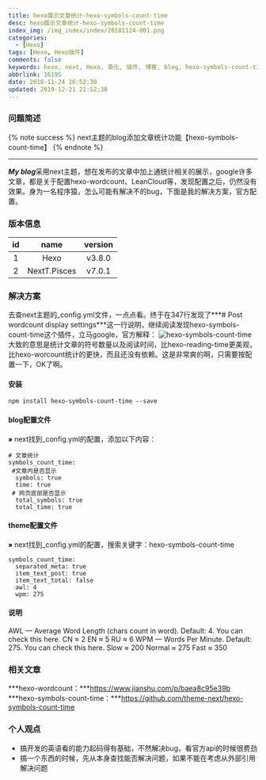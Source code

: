 ```yaml
---
title: hexo展示文章统计-hexo-symbols-count-time
desc: hexo展示文章统计-hexo-symbols-count-time
index_img: /img_index/index/20181124-001.png
categories:
  - [Hexo]
tags: [Hexo, Hexo插件]
comments: false
keywords: hexo, next, Hexo, 美化, 插件, 博客, blog, hexo-symbols-count-time, 统计, 字数统计, 阅读时长
abbrlink: 16195
date: 2018-11-24 16:52:30
updated: 2019-12-21 21:52:30
---
```


### 问题简述
{% note success %}
next主题的blog添加文章统计功能【hexo-symbols-count-time】
{% endnote %}

<!-- more -->

<hr />

***My blog***采用next主题，想在发布的文章中加上通统计相关的展示，google许多文章，都是关于配置hexo-wordcount、LeanCloud等，发现配置之后，仍然没有效果。身为一名程序猿，怎么可能有解决不的bug，下面是我的解决方案，官方配置。

### 版本信息
| id  | name | version |
| :---: | :----: | :-------: |
| 1   | Hexo | v3.8.0  |
| 2    |   NextT.Pisces   |     v7.0.1    |

### 解决方案
去查next主题的_config.yml文件，一点点看。终于在347行发现了***# Post wordcount display settings***这一行说明，继续阅读发现hexo-symbols-count-time这个插件，立马google，官方解释：
![hexo-symbols-count-time](hexo-symbols-count-time.png)
大致的意思是统计文章的符号数量以及阅读时间，比hexo-reading-time更美观，比hexo-worcount统计的更快，而且还没有依赖。这是非常爽的啊，只需要按配置一下，OK了啊。

#### 安装

```
npm install hexo-symbols-count-time --save
```

#### blog配置文件

⁍ next找到_config.yml的配置，添加以下内容：
```
# 文章统计
symbols_count_time:
 #文章内是否显示
  symbols: true
  time: true
 # 网页底部是否显示
  total_symbols: true
  total_time: true
```

#### theme配置文件

⁍ next找到_config.yml的配置，搜索关键字：hexo-symbols-count-time
```
symbols_count_time:
  separated_meta: true
  item_text_post: true
  item_text_total: false
  awl: 4
  wpm: 275
```

#### 说明

AWL — Average Word Length (chars count in word). Default: 4. You can check this here.
    CN ≈ 2
    EN ≈ 5
    RU ≈ 6
WPM — Words Per Minute. Default: 275. You can check this here.
    Slow ≈ 200
    Normal ≈ 275
    Fast ≈ 350

### 相关文章

***hexo-wordcount：***https://www.jianshu.com/p/baea8c95e39b
***hexo-symbols-count-time：***https://github.com/theme-next/hexo-symbols-count-time

### 个人观点

* 搞开发的英语看的能力起码得有基础，不然解决bug，看官方api的时候很费劲
* 搞一个东西的时候，先从本身查找能否解决问题，如果不能在考虑从外部引用解决问题
